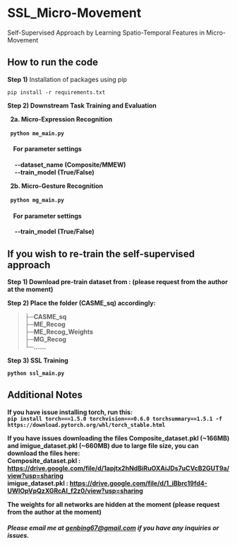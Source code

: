 # SSL_Micro-Movement

Self-Supervised Approach by Learning Spatio-Temporal Features in Micro-Movement

## How to run the code

<b>Step 1)</b> Installation of packages using pip

``` pip install -r requirements.txt ```

<b>Step 2) Downstream Task Training and Evaluation

&nbsp; <b>2a.</b> Micro-Expression Recognition

&nbsp; ``` python me_main.py ```

#### &nbsp;&nbsp;&nbsp; For parameter settings <br>
&nbsp;&nbsp;&nbsp;&nbsp; --dataset_name (Composite/MMEW) <br>
&nbsp;&nbsp;&nbsp;&nbsp; --train_model (True/False)
  
&nbsp; <b>2b.</b> Micro-Gesture Recognition

&nbsp; ``` python mg_main.py ```

#### &nbsp;&nbsp;&nbsp; For parameter settings <br>
&nbsp;&nbsp;&nbsp;&nbsp; --train_model (True/False)

## If you wish to re-train the self-supervised approach
<b>Step 1)</b> Download pre-train dataset from : (please request from the author at the moment)
  
<!--
https://drive.google.com/file/d/13MKvf6q3Yq1dq7OnyYBZOAaM5R1sKznk/view?usp=sharing
-->
  
<b>Step 2)</b> Place the folder (CASME_sq) accordingly:
  
>├─CASME_sq <br>
>├─ME_Recog <br>
>├─ME_Recog_Weights <br>
>├─MG_Recog <br>
>└─......
  
<b>Step 3)</b> SSL Training

``` python ssl_main.py ```

## Additional Notes

If you have issue installing torch, run this: <br>
``` pip install torch===1.5.0 torchvision===0.6.0 torchsummary==1.5.1 -f https://download.pytorch.org/whl/torch_stable.html ```

If you have issues downloading the files Composite_dataset.pkl (~166MB) and imigue_dataset.pkl (~660MB) due to large file size, you can download the files here: <br>
Composite_dataset.pkl : https://drive.google.com/file/d/1apjtx2hNdBiRuOXAiJDs7uCVcB2GUT9a/view?usp=sharing <br>
imigue_dataset.pkl : https://drive.google.com/file/d/1_iBbrc19fd4-UWlOpVpQzXGRcAI_f2z0/view?usp=sharing
  
 The weights for all networks are hidden at the moment (please request from the author at the moment)
  
##### Please email me at genbing67@gmail.com if you have any inquiries or issues.
